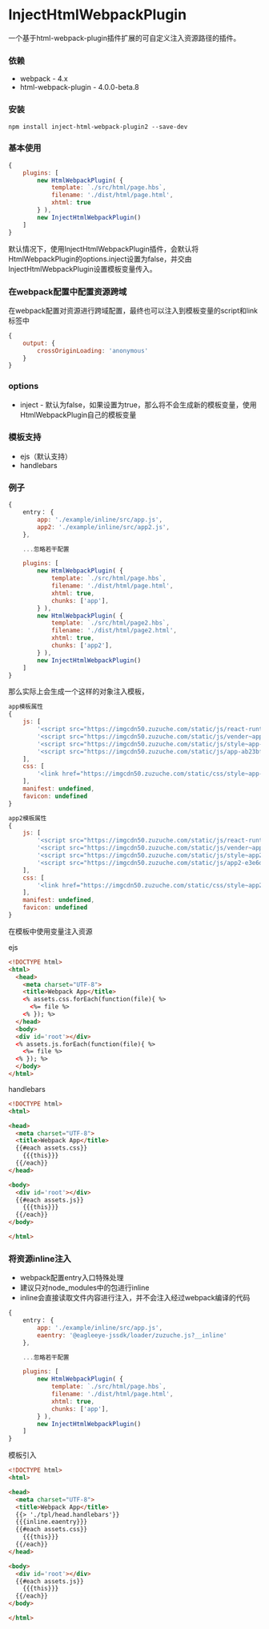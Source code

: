 # InjectHtmlWebpackPlugin

一个基于html-webpack-plugin插件扩展的可自定义注入资源路径的插件。

### 依赖
- webpack - 4.x
- html-webpack-plugin - 4.0.0-beta.8

### 安装

```shell
npm install inject-html-webpack-plugin2 --save-dev
```

### 基本使用

```JavaScript
{
    plugins: [
        new HtmlWebpackPlugin( {
            template: `./src/html/page.hbs`,
            filename: './dist/html/page.html',
            xhtml: true
        } ),
        new InjectHtmlWebpackPlugin()
    ]
}
```

默认情况下，使用InjectHtmlWebpackPlugin插件，会默认将HtmlWebpackPlugin的options.inject设置为false，并交由InjectHtmlWebpackPlugin设置模板变量传入。

### 在webpack配置中配置资源跨域

在webpack配置对资源进行跨域配置，最终也可以注入到模板变量的script和link标签中
```JavaScript
{
    output: {
        crossOriginLoading: 'anonymous'
    }
}
```

### options
- inject - 默认为false，如果设置为true，那么将不会生成新的模板变量，使用HtmlWebpackPlugin自己的模板变量

### 模板支持
- ejs（默认支持）
- handlebars

### 例子

```JavaScript
{
    entry： {
        app: './example/inline/src/app.js',
        app2: './example/inline/src/app2.js',
    },

    ...忽略若干配置

    plugins: [
        new HtmlWebpackPlugin( {
            template: `./src/html/page.hbs`,
            filename: './dist/html/page.html',
            xhtml: true,
            chunks: ['app'],
        } ),
        new HtmlWebpackPlugin( {
            template: `./src/html/page2.hbs`,
            filename: './dist/html/page2.html',
            xhtml: true,
            chunks: ['app2'],
        } ),
        new InjectHtmlWebpackPlugin()
    ]
}
```

那么实际上会生成一个这样的对象注入模板，

```JavaScript
app模板属性
{ 
    js: [ 
        '<script src="https://imgcdn50.zuzuche.com/static/js/react-runtime-f6f38831f74b9a7f3775.js" crossorigin="anonymous"></script>',
        '<script src="https://imgcdn50.zuzuche.com/static/js/vender~app~app2-b0e019ca74a52cfa7c7f.js" crossorigin="anonymous"></script>',
        '<script src="https://imgcdn50.zuzuche.com/static/js/style~app-6ca9de33c0d05e1f278d.js" crossorigin="anonymous"></script>',
        '<script src="https://imgcdn50.zuzuche.com/static/js/app-ab23bfa0dea17ff99171.js" crossorigin="anonymous"></script>' 
    ],
    css: [ 
        '<link href="https://imgcdn50.zuzuche.com/static/css/style~app-752d171e573587446e3b.css" rel="stylesheet" crossorigin="anonymous"/>' 
    ],
    manifest: undefined,
    favicon: undefined 
}

app2模板属性
{ 
    js: [ 
        '<script src="https://imgcdn50.zuzuche.com/static/js/react-runtime-f6f38831f74b9a7f3775.js" crossorigin="anonymous"></script>',
        '<script src="https://imgcdn50.zuzuche.com/static/js/vender~app~app2-b0e019ca74a52cfa7c7f.js" crossorigin="anonymous"></script>',
        '<script src="https://imgcdn50.zuzuche.com/static/js/style~app2-cd35f66a9ad216025fc5.js" crossorigin="anonymous"></script>',
        '<script src="https://imgcdn50.zuzuche.com/static/js/app2-e3e6d564b273b5f42b43.js" crossorigin="anonymous"></script>'
    ],
    css: [ 
        '<link href="https://imgcdn50.zuzuche.com/static/css/style~app2-f0d566be024b468994ec.css" rel="stylesheet" crossorigin="anonymous"/>'
    ],
    manifest: undefined,
    favicon: undefined 
}
```

在模板中使用变量注入资源

ejs
```html
<!DOCTYPE html>
<html>
  <head>
    <meta charset="UTF-8">
    <title>Webpack App</title>
    <% assets.css.forEach(function(file){ %>
      <%= file %>
    <% }); %>
  </head>
  <body>
  <div id='root'></div>
  <% assets.js.forEach(function(file){ %>
    <%= file %>
  <% }); %>
  </body>
</html>
```

handlebars
```html
<!DOCTYPE html>
<html>

<head>
  <meta charset="UTF-8">
  <title>Webpack App</title>
  {{#each assets.css}}
    {{{this}}}
  {{/each}}
</head>

<body>
  <div id='root'></div>
  {{#each assets.js}}
    {{{this}}}
  {{/each}}
</body>

</html>
```

### 将资源inline注入
 - webpack配置entry入口特殊处理
 - 建议只对node_modules中的包进行inline
 - inline会直接读取文件内容进行注入，并不会注入经过webpack编译的代码

```JavaScript
{
    entry： {
        app: './example/inline/src/app.js',
        eaentry: '@eagleeye-jssdk/loader/zuzuche.js?__inline'
    },

    ...忽略若干配置

    plugins: [
        new HtmlWebpackPlugin( {
            template: `./src/html/page.hbs`,
            filename: './dist/html/page.html',
            xhtml: true,
            chunks: ['app'],
        } ),
        new InjectHtmlWebpackPlugin()
    ]
}
```
模板引入

```html
<!DOCTYPE html>
<html>

<head>
  <meta charset="UTF-8">
  <title>Webpack App</title>
  {{> './tpl/head.handlebars'}}
  {{{inline.eaentry}}}
  {{#each assets.css}}
    {{{this}}}
  {{/each}}
</head>

<body>
  <div id='root'></div>
  {{#each assets.js}}
    {{{this}}}
  {{/each}}
</body>

</html>
```